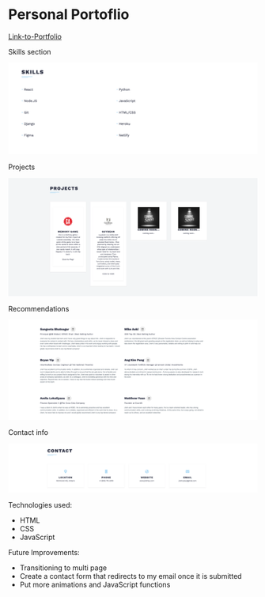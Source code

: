 # Personal Portoflio

[Link-to-Portfolio](https://jirehlau.netlify.app/)

Skills section

![Skills](/img/skills.png)

Projects

![Projects](/img/projects.png)

Recommendations

![Recommendations](/img/recommendations.png)

Contact info

![Contact Info](/img/contactMe.png)


Technologies used:
* HTML <br>
* CSS <br>
* JavaScript <br>

Future Improvements:
* Transitioning to multi page <br>
* Create a contact form that redirects to my email once it is submitted <br>
* Put more animations and JavaScript functions 